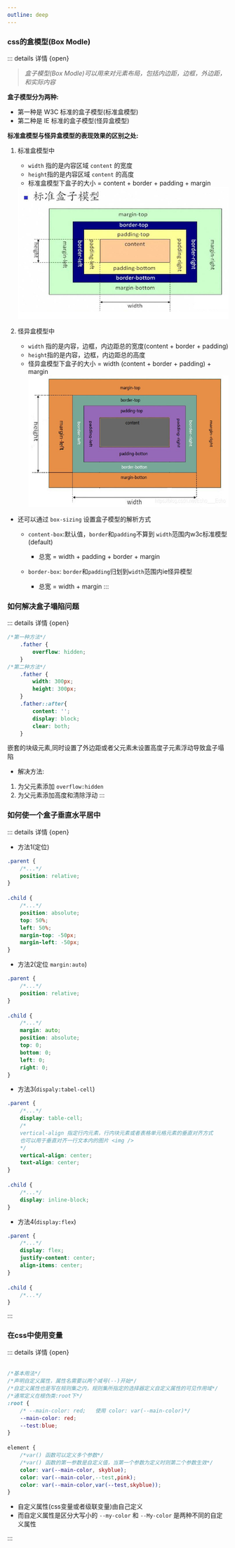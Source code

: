 ```yaml
---
outline: deep
---
```




### css的盒模型(Box Modle)

::: details 详情 {open}

> *盒子模型(Box Modle)可以用来对元素布局，包括内边距，边框，外边距，和实际内容*

**盒子模型分为两种:**
- 第一种是 W3C 标准的盒子模型(标准盒模型)
- 第二种是 IE 标准的盒子模型(怪异盒模型)

**标准盒模型与怪异盒模型的表现效果的区别之处:**

1. 标准盒模型中 
   - ``width`` 指的是内容区域 ``content`` 的宽度
   - ``height``指的是内容区域 ``content`` 的高度
   - 标准盒模型下盒子的大小 = content + border + padding + margin
   <img src="./images/w3cBoxModle.jpg"  style="width:600px; height:300px" />

2. 怪异盒模型中
   
   - ``width`` 指的是内容，边框，内边距总的宽度(content + border + padding)
   - ``height``指的是内容，边框，内边距总的高度
   - 怪异盒模型下盒子的大小 = width (content + border + padding) + margin
     <img src="./images/ieBoxModle.jpg"  style="width:600px; height:300px" />

- 还可以通过 ``box-sizing`` 设置盒子模型的解析方式
   
  - ``content-box``:默认值，``border``和``padding``不算到 ``width``范围内w3c标准模型(default)
      
      - 总宽 = width + padding + border + margin  
  - ``border-box``: ``border``和``padding``归划到``width``范围内ie怪异模型
      
      - 总宽 = width + margin 
:::

### 如何解决盒子塌陷问题

::: details 详情 {open}

```css
/*第一种方法*/
    .father {
        overflow: hidden;
    }
/*第二种方法*/
    .father {
        width: 300px;
        height: 300px;
    }
    .father::after{
        content: '';
        display: block;
        clear: both;
    }
```

嵌套的块级元素,同时设置了外边距或者父元素未设置高度子元素浮动导致盒子塌陷

- 解决方法:  

1. 为父元素添加 ``overflow:hidden``
2. 为父元素添加高度和清除浮动
:::


### 如何使一个盒子垂直水平居中

::: details 详情 {open}
- 方法1(定位)
```css
.parent {
    /*...*/
    position: relative;
}

.child {
    /*...*/
    position: absolute;
    top: 50%;
    left: 50%;
    margin-top: -50px;
    margin-left: -50px;
}
```
- 方法2(定位 ``margin:auto``)
```css
.parent {
    /*...*/
    position: relative;
}

.child {
    /*...*/
    margin: auto;
    position: absolute;
    top: 0;
    bottom: 0;
    left: 0;
    right: 0;
}
```

- 方法3(``dispaly:tabel-cell``)

```css
.parent {
    /*...*/
    display: table-cell;
    /* 
    vertical-align 指定行内元素，行内块元素或者表格单元格元素的垂直对齐方式 
    也可以用于垂直对齐一行文本内的图片 <img />
    */
    vertical-align: center; 
    text-align: center;
}

.child {
    /*...*/
    display: inline-block;
}
```

- 方法4(``display:flex``)
```css
.parent {
    /*...*/
    display: flex;
    justify-content: center;    
    align-items: center;
}

.child {
    /*...*/
}
```



:::

### 在css中使用变量

::: details 详情 {open}

```css

/*基本用法*/
/*声明自定义属性，属性名需要以两个减号(--)开始*/
/*自定义属性也是写在规则集之内，规则集所指定的选择器定义自定义属性的可见作用域*/
/*通常定义在根伪类:root下*/
:root {
    /* --main-color: red;   使用 color: var(--main-color)*/
    --main-color: red;
    --test:blue;
}

element {
    /*var() 函数可以定义多个参数*/
    /*var() 函数的第一参数是自定义值，当第一个参数为定义时则第二个参数生效*/
    color: var(--main-color, skyblue);
    color: var(--main-color,--test,pink);
    color: var(--main-color,var(--test,skyblue));
}
```
- 自定义属性(css变量或者级联变量)由自己定义
- 而自定义属性是区分大写小的 ``--my-color`` 和 ``--My-color`` 是两种不同的自定义属性


:::


